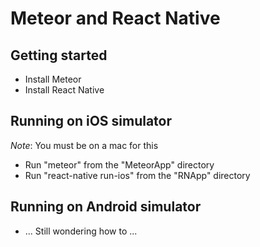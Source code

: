 # Meteor and React Native

## Getting started

- Install Meteor
- Install React Native

## Running on iOS simulator

_Note_: You must be on a mac for this

- Run "meteor" from the "MeteorApp" directory
- Run "react-native run-ios" from the "RNApp" directory

## Running on Android simulator

- ... Still wondering how to ...